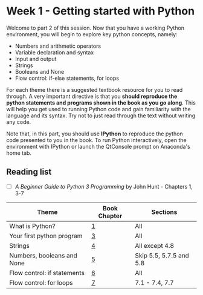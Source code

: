 # Week 1 - Getting started with Python

Welcome to part 2 of this session. Now that you have a working Python environment, you will begin to
explore key python concepts, namely:

- Numbers and arithmetic operators
- Variable declaration and syntax
- Input and output
- Strings
- Booleans and None
- Flow control: if-else statements, for loops

For each theme there is a suggested textbook resource for you to read through. A very important
directive is that you **should reproduce the python statements and programs shown in the book as you
go along**. This will help you get used to running Python code and gain familiarity with the
language and its syntax. Try not to just read through the text without writing any code. 

Note that, in this part, you should use **IPython** to reproduce the python code presented to you in
the book.  To run Python interactively, open the environment with IPython or launch the QtConsole
prompt on Anaconda's home tab.

## Reading list

- [ ] *A Beginner Guide to Python 3 Programming* by John Hunt - Chapters 1, 3-7

| Theme                       | Book Chapter                                                           | Sections                |
| --------------------------- | ---------------------------------------------------------------------- | ----------------------- |
| What is Python?             | [1]((https://ncl.instructure.com/courses/44969/modules/items/2533501)) | All                     |
| Your first python program   | [3](https://ncl.instructure.com/courses/44969/modules/items/2533332)   | All                     |
| Strings                     | [4](https://ncl.instructure.com/courses/44969/modules/items/2533502)   | All except 4.8          |
| Numbers, booleans and None  | [5](https://ncl.instructure.com/courses/44969/modules/items/2533503)   | Skip 5.5, 5.7.5 and 5.8 |
| Flow control: if statements | [6](https://ncl.instructure.com/courses/44969/modules/items/2533504)   | All                     |
| Flow control: for loops     | [7](https://ncl.instructure.com/courses/44969/modules/items/2533505)   | 7.1 - 7.4, 7.7          |
